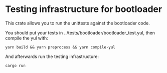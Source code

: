 # Testing infrastructure for bootloader

This crate allows you to run the unittests against the bootloader code.

You should put your tests in ../tests/bootloader/bootloader_test.yul, then compile the yul with:

```shell
yarn build && yarn preprocess && yarn compile-yul
```

And afterwards run the testing infrastructure:

```shell
cargo run
```
